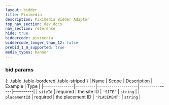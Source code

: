 ```yaml
---
layout: bidder
title: Piximedia
description: Piximedia Bidder Adaptor
top_nav_section: dev_docs
nav_section: reference
hide: true
biddercode: piximedia
biddercode_longer_than_12: false
prebid_1_0_supported: true
media_types: banner
---
```


### bid params

{: .table .table-bordered .table-striped }
| Name          | Scope    | Description        | Example       | Type     |
|---------------|----------|--------------------|---------------|----------|
| `siteId`      | required | the site ID        | `'SITE'`      | `string` |
| `placementId` | required | the placement ID   | `'PLACEMENT'` | `string` |
